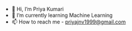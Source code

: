 - 👋 Hi, I’m Priya Kumari
- 🌱 I’m currently learning Machine Learning
- 📫 How to reach me - priyajnv1999@gmail.com

<!---
priyaa-29/priyaa-29 is a ✨ special ✨ repository because its `README.md` (this file) appears on your GitHub profile.
You can click the Preview link to take a look at your changes.
--->
